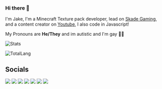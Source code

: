 ### Hi there 👋
I'm Jake, I'm a Minecraft Texture pack developer, lead on [Skade Gaming](https://skadegaming.com/), and a content creator on [Youtube](https://www.youtube.com/@jplays_12), I also code in Javascript!

My Pronouns are **He/They** and im autistic and I'm gay 🏳️‍🌈

![Stats](https://github-readme-stats.vercel.app/api?username=Jakeplays12&count_private=true&show_icons=true&theme=transparent)

![TotalLang](https://github-readme-stats.vercel.app/api/top-langs/?username=Jakeplays12&langs_count=10&theme=transparent&&layout=compact)


## Socials

[![](https://img.shields.io/badge/-Linktree-green)](https://linktr.ee/jakeplays12)
[![](https://img.shields.io/badge/-Mastodon-purple)](https://universeodon.com/@jplays_12)
[![](https://img.shields.io/badge/-Twitter-blue)](https://twitter.com/jplays_12)
[![](https://img.shields.io/badge/-Youtube-red)](https://www.youtube.com/@jplays_12)
[![](https://img.shields.io/badge/-Twitch-blueviolet)](https://www.twitch.tv/jakeplays_12)
[![](https://img.shields.io/badge/-PlanetMinecraft-success)](https://www.planetminecraft.com/member/jakeplays12/)
[![](https://img.shields.io/badge/-Tiktok-informational)](https://www.tiktok.com/@jakeplays_12)
